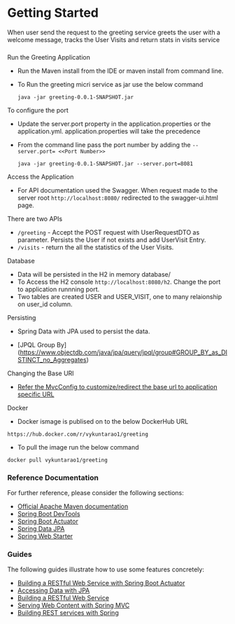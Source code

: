 # Getting Started

When user send the request to the greeting service greets the user with a welcome message, tracks the User Visits and return stats in visits service

### 

Run the Greeting Application

* Run the Maven install from the IDE or maven install from command line. 
* To Run the greeting micri service as jar use the below command

  `java -jar greeting-0.0.1-SNAPSHOT.jar`

To configure the port  
* Update the server.port property in the application.properties or the application.yml. application.properties will take the precedence
* From the command line pass the port number by adding the `--server.port= <<Port Number>>`
  
   `java -jar greeting-0.0.1-SNAPSHOT.jar --server.port=8081`

Access the Application

* For API documentation used the Swagger. When request made to the server root `http://localhost:8080/` redirected to the swagger-ui.html page.

There are two APIs
* `/greeting` - Accept the POST request with UserRequestDTO as parameter. Persists the User if not exists and add UserVisit Entry.
* `/visits` - return the all the statistics of the User Visits.

Database

* Data will be persisted in the H2 in memory database/
* To Access the H2 console `http://localhost:8080/h2`. Change the port to application runnning port. 
* Two tables are created USER and USER_VISIT, one to many relaionship on user_id column. 

Persisting 

* Spring Data with JPA used to persist the data. 

* [JPQL Group By] (https://www.objectdb.com/java/jpa/query/jpql/group#GROUP_BY_as_DISTINCT_no_Aggregates)



Changing the Base URI

* [Refer the MvcConfig to customize/redirect the base url to application specific URL](https://spring.io/guides/gs/securing-web/)

Docker

* Docker ismage is publised on to the below DockerHub URL 

`https://hub.docker.com/r/vykuntarao1/greeting`
* To pull the image run the below command

`docker pull vykuntarao1/greeting`


### Reference Documentation
For further reference, please consider the following sections:

* [Official Apache Maven documentation](https://maven.apache.org/guides/index.html)
* [Spring Boot DevTools](https://docs.spring.io/spring-boot/docs/{bootVersion}/reference/htmlsingle/#using-boot-devtools)
* [Spring Boot Actuator](https://docs.spring.io/spring-boot/docs/{bootVersion}/reference/htmlsingle/#production-ready)
* [Spring Data JPA](https://docs.spring.io/spring-boot/docs/{bootVersion}/reference/htmlsingle/#boot-features-jpa-and-spring-data)
* [Spring Web Starter](https://docs.spring.io/spring-boot/docs/{bootVersion}/reference/htmlsingle/#boot-features-developing-web-applications)

### Guides
The following guides illustrate how to use some features concretely:

* [Building a RESTful Web Service with Spring Boot Actuator](https://spring.io/guides/gs/actuator-service/)
* [Accessing Data with JPA](https://spring.io/guides/gs/accessing-data-jpa/)
* [Building a RESTful Web Service](https://spring.io/guides/gs/rest-service/)
* [Serving Web Content with Spring MVC](https://spring.io/guides/gs/serving-web-content/)
* [Building REST services with Spring](https://spring.io/guides/tutorials/bookmarks/)

